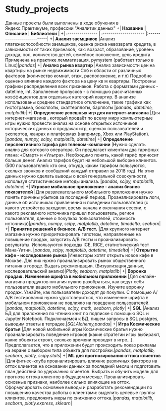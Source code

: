 # Study_projects
Данные проекты были выполнены в ходе обучения в Яндекс.Практикуме, профессии "Аналитик данных" 
+| **Название** | **Описание** | **Библиотеки** |
+| :--------------- | :--------------------- |:---------------------------|
+| **Анализ заемщиков** |Анализ платежеспособности заемщиков, оценка риска невозврата кредита, в зависимости от таких признаков, как: возраст, образование, уровень дохода, пол, количество детей, семейное  положение, цель кредита. Применена на практике лемматизация, pymystem (работает только в Linux)|*pandas*|
+| **Анализ рынка квартир** |Анализ зависимости цен на квартиры на рынке недвижимости Спб и области от различных факторов (количество комнат, этаж, расположение,  и т.п) Подробно оценено влияние каждого фактора на цену кв м квартиры. Построены графики распределения всех признаков. Работа с форматами данных - datetime, int. Заполнение пропусков - с помощью рассчитанных коэффициентов для отдельных категорий квартир. В анализе использованы среднее стандартное отклонение, такие графики как гистограмма, боксплоты, скаттерплоты, барплоты |*pandas, datetime, matplotlib*|
+| **Определение успешных игр для интернет-магазина** |Для интернет-магазина , который продаёт по всему миру компьютерные игры нужно провести анализ на основе открытых источников исторических данных о продажах игр, оценках пользователей и экспертов, жанрах и платформах (например, Xbox или PlayStation). |*pandas, numpy, scipy, matplotlib, datetime*|
+| **Определение перспективного тарифа для телеком-компании** |Нужно сделать анализ для сотового оператора. Он предлагает клиентам два тарифных плана: «Смарт» и «Ультра». Необходимо понять, какой тариф приносит больше денег. Анализ тарифов будет на небольшой выборке клиентов. (500 пользователей: кто они, откуда, каким тарифом пользуются, сколько звонков и сообщений каждый отправил за 2018 год). На этих данных нужно сделать выводы о всей генеральной совокупности, используя статистические методы анализа. |*pandas, scipy, matplotlib, datetime*|
+| **Игровое мобильное приложение - анализ бизнес показателей** |Для развлекательного мобильного приложения нужно понять причины убытков за последний период. Проанализировать логи, данные об источниках привлечения и поведении пользователей (с какого устройства заходили, время начала и окончания сессии, с какого рекламного источника пришел пользователь, регион пользователя, данные о покупках пользователей, стоимость источника)|*pandas, numpy, scipy, matplotlib, datetime, timedelta, seaborn*|
+| **Принятие решений в бизнесе. A/B тест.** |Для крупного интернет магазина нужно приоритезировать гипотезы, направленные на повышение продаж, запустить А/В тесты и проанализировать результаты. Используются подходы ICE, RICE, статистический тест Мана-Уитни. |*pandas, scipy, matplotlib, datetime, timedelta*|
+| **Открытие кафе - исследование рынка** |Инвесторы хотят открыть новое кафе в Москве. Для них нужно проанализировать рынок общественного питания в городе. Выдать рекомендации. (Визуализация данных, исследовательский анализ)|*Plotly, seaborn, matplotlib*|
+| **Воронка продаж. Изменение шрифта в мобильном приложении** |Для онлайн-магазина продуктов питания нужно разобраться, как ведут себя пользователи вашего мобильного приложения. Изучите воронку продаж. Узнайте, как пользователи доходят до покупки. С помощью А/А/В тестирования нужно удостовериться, что изменение шрифта в мобильном приложении не повлияло на поведение пользователей. |*pandas, matplotlib, datetime, scipy, math, seaborn, plotly*|
+| **SQL** |Анализ БД для приложения по чтению книг по подписке с помощью SQL и Jupyter Notebook. Подключаемся к БД, пишем запросы в  SQL postgres, выводим ответы в тетрадке.|*SQLAlchemy,pandas*|
+| **Игра Космические братья** |Для новой мобильной игры Космические братья нужно проанализировать поведение игроков (какие стратегии игры выбирают, какие объекты строят, сколько времени проводят в игре...). Предполагается, что в приложении будет происходить показ рекламы на экране с выбором типа объекта для постройки.|*pandas, matplotlib, seaborn, plotly, scipy.stats*|
+| **ML для прогнозирования оттока клиентов** |Для фитнес-клуба проанализировать влияние различных факторов на отток клиентов на основании данных за последний месяц и подготовить план действий по удержанию клиентов. Выбрать и обучить модель для прогноза оттока клиентов в будущем месяце. Проанализировать основные признаки, наиболее сильно влияющие на отток. Cформулировать основные выводы и разработать рекомендации по повышению качества работы с клиентами: выделить целевые группы клиентов, предложить меры по снижению оттока.|*pandas, matplotlib, seaborn, plotly.express, sklearn*|

